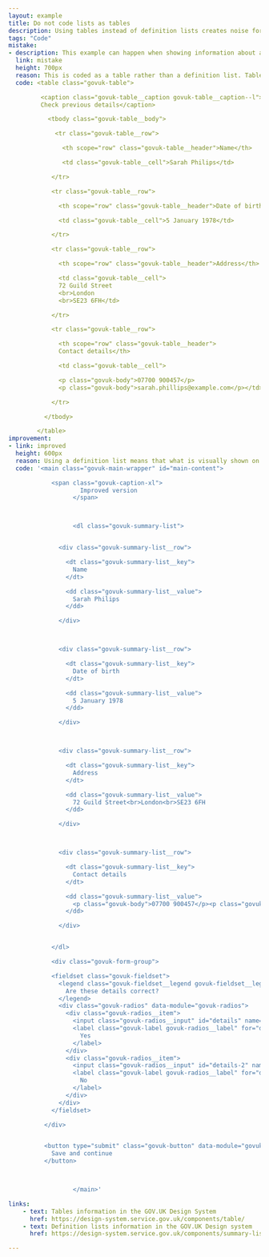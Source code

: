```yaml
---
layout: example
title: Do not code lists as tables
description: Using tables instead of definition lists creates noise for screen reader users.
tags: "Code"
mistake:
- description: This example can happen when showing information about a user that they need to check.
  link: mistake
  height: 700px
  reason: This is coded as a table rather than a definition list. Table are far more 'noisy' for screen reader users as they read out row and columns, and the table caption doubling as a page title may also confuse sighted screen reader users.
  code: <table class="govuk-table">

         <caption class="govuk-table__caption govuk-table__caption--l">
         Check previous details</caption>

           <tbody class="govuk-table__body">

             <tr class="govuk-table__row">

               <th scope="row" class="govuk-table__header">Name</th>

               <td class="govuk-table__cell">Sarah Philips</td>

            </tr>

            <tr class="govuk-table__row">

              <th scope="row" class="govuk-table__header">Date of birth</th>

              <td class="govuk-table__cell">5 January 1978</td>

            </tr>

            <tr class="govuk-table__row">

              <th scope="row" class="govuk-table__header">Address</th>

              <td class="govuk-table__cell">
              72 Guild Street
              <br>London
              <br>SE23 6FH</td>

            </tr>

            <tr class="govuk-table__row">

              <th scope="row" class="govuk-table__header">
              Contact details</th>

              <td class="govuk-table__cell">

              <p class="govuk-body">07700 900457</p>
              <p class="govuk-body">sarah.phillips@example.com</p></td>

            </tr>

          </tbody>

        </table>
improvement:
- link: improved
  height: 600px
  reason: Using a definition list means that what is visually shown on the page is more aligned with what is read out on a screen reader.
  code: '<main class="govuk-main-wrapper" id="main-content">

            <span class="govuk-caption-xl">
                    Improved version
                  </span>



                  <dl class="govuk-summary-list">


              <div class="govuk-summary-list__row">

                <dt class="govuk-summary-list__key">
                  Name
                </dt>

                <dd class="govuk-summary-list__value">
                  Sarah Philips
                </dd>

              </div>



              <div class="govuk-summary-list__row">

                <dt class="govuk-summary-list__key">
                  Date of birth
                </dt>

                <dd class="govuk-summary-list__value">
                  5 January 1978
                </dd>

              </div>



              <div class="govuk-summary-list__row">

                <dt class="govuk-summary-list__key">
                  Address
                </dt>

                <dd class="govuk-summary-list__value">
                  72 Guild Street<br>London<br>SE23 6FH
                </dd>

              </div>



              <div class="govuk-summary-list__row">

                <dt class="govuk-summary-list__key">
                  Contact details
                </dt>

                <dd class="govuk-summary-list__value">
                  <p class="govuk-body">07700 900457</p><p class="govuk-body">sarah.phillips@example.com</p>
                </dd>

              </div>


            </dl>

            <div class="govuk-form-group">

            <fieldset class="govuk-fieldset">
              <legend class="govuk-fieldset__legend govuk-fieldset__legend--m">
                Are these details correct?
              </legend>
              <div class="govuk-radios" data-module="govuk-radios">
                <div class="govuk-radios__item">
                  <input class="govuk-radios__input" id="details" name="details" type="radio" value="yes">
                  <label class="govuk-label govuk-radios__label" for="details">
                    Yes
                  </label>
                </div>
                <div class="govuk-radios__item">
                  <input class="govuk-radios__input" id="details-2" name="details" type="radio" value="no">
                  <label class="govuk-label govuk-radios__label" for="details-2">
                    No
                  </label>
                </div>
              </div>
            </fieldset>

          </div>


          <button type="submit" class="govuk-button" data-module="govuk-button">
            Save and continue
          </button>



                  </main>'

links:
    - text: Tables information in the GOV.UK Design System
      href: https://design-system.service.gov.uk/components/table/
    - text: Definition lists information in the GOV.UK Design system
      href: https://design-system.service.gov.uk/components/summary-list/

---
```

